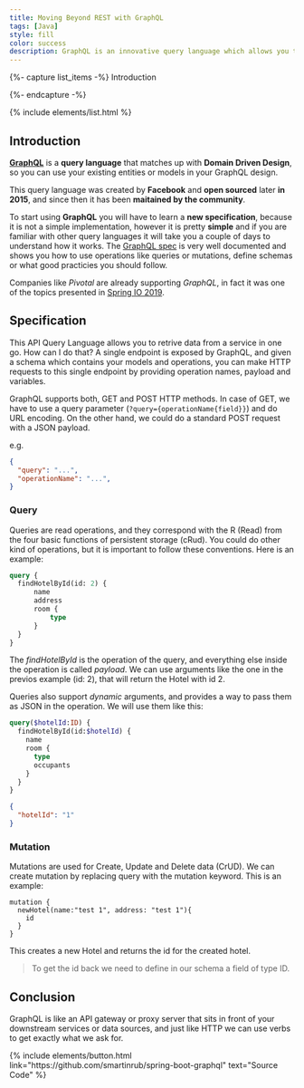 ```yaml
---
title: Moving Beyond REST with GraphQL
tags: [Java]
style: fill
color: success
description: GraphQL is an innovative query language which allows you to get what you ask for in a single request. What are you waiting for to know more about GraphQL?
---
```


{%- capture list_items -%}
Introduction

{%- endcapture -%}

{% include elements/list.html %}

## Introduction

[**GraphQL**](https://graphql.org/) is a **query language** that matches up with **Domain Driven Design**, so you can use your existing entities or models in your GraphQL design.

This query language was created by **Facebook** and **open sourced** later **in 2015**, and since then it has been **maitained by the community**.

To start using **GraphQL** you will have to learn a **new specification**, because it is not a simple implementation, however it is pretty **simple** and if you are familiar with other query languages it will take you a couple of days to understand how it works. The [GraphQL spec](https://graphql.github.io/graphql-spec/June2018/#) is very well documented and shows you how to use operations like queries or mutations, define schemas or what good practicies you should follow.

Companies like _Pivotal_ are already supporting _GraphQL_, in fact it was one of the topics presented in [Spring IO 2019](https://2019.springio.net/sessions/moving-beyond-rest-graphql-and-java-spring).

## Specification

This API Query Language allows you to retrive data from a service in one go. How can I do that? A single endpoint is exposed by GraphQL, and given a schema which contains your models and operations, you can make HTTP requests to this single endpoint by providing operation names, payload and variables. 

GraphQL supports both, GET and POST HTTP methods. In case of GET, we have to use a query parameter (`?query={operationName{field}}`) and do URL encoding. On the other hand, we could do a standard POST request with a JSON payload.

e.g.

```json
{
  "query": "...",
  "operationName": "...",
}
```

### Query

Queries are read operations, and they correspond with the R (Read) from the four basic functions of persistent storage (cRud). You could do other kind of operations, but it is important to follow these conventions. Here is an example:

```graphql
query {
  findHotelById(id: 2) {
      name
      address
      room {
          type
      }
  }
}
```

The _findHotelById_ is the operation of the query, and everything else inside the operation is called _payload_. We can use arguments like the one in the previos example (id: 2), that will return the Hotel with id 2.

Queries also support _dynamic_ arguments, and provides a way to pass them as JSON in the operation. We will use them like this:
```graphql
query($hotelId:ID) {
  findHotelById(id:$hotelId) {
    name
    room {
      type
      occupants
    }
  }
}
```

```json
{
  "hotelId": "1"
}
```

### Mutation

Mutations are used for Create, Update and Delete data (CrUD). We can create mutation by replacing query with the mutation keyword. This is an example:

```
mutation {
  newHotel(name:"test 1", address: "test 1"){
    id
  }
}
```
This creates a new Hotel and returns the id for the created hotel.
>To get the id back we need to define in our schema a field of type ID.

## Conclusion

GraphQL is like an API gateway or proxy server that sits in front of your downstream services or data sources, and just like HTTP we can use verbs to get exactly what we ask for.

<p class="text-center">
{% include elements/button.html link="https://github.com/smartinrub/spring-boot-graphql" text="Source Code" %}
</p>

